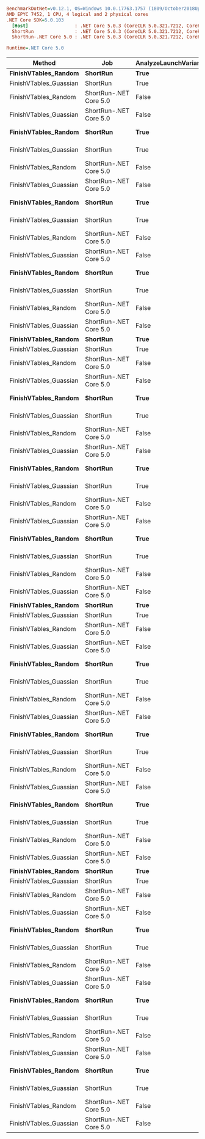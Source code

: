 ``` ini

BenchmarkDotNet=v0.12.1, OS=Windows 10.0.17763.1757 (1809/October2018Update/Redstone5)
AMD EPYC 7452, 1 CPU, 4 logical and 2 physical cores
.NET Core SDK=5.0.103
  [Host]                 : .NET Core 5.0.3 (CoreCLR 5.0.321.7212, CoreFX 5.0.321.7212), X64 RyuJIT
  ShortRun               : .NET Core 5.0.3 (CoreCLR 5.0.321.7212, CoreFX 5.0.321.7212), X64 RyuJIT
  ShortRun-.NET Core 5.0 : .NET Core 5.0.3 (CoreCLR 5.0.321.7212, CoreFX 5.0.321.7212), X64 RyuJIT

Runtime=.NET Core 5.0  

```
|                 Method |                    Job | AnalyzeLaunchVariance | IterationCount | LaunchCount | WarmupCount | VTableLength | VTableCount |         Mean |        Error |       StdDev |       Median |          P25 |          P50 |          P67 |          P80 |          P90 |          P95 |
|----------------------- |----------------------- |---------------------- |--------------- |------------ |------------ |------------- |------------ |-------------:|-------------:|-------------:|-------------:|-------------:|-------------:|-------------:|-------------:|-------------:|-------------:|
|   **FinishVTables_Random** |               **ShortRun** |                  **True** |              **7** |           **7** |           **5** |            **4** |          **10** |     **229.4 ns** |      **1.96 ns** |      **3.82 ns** |     **228.2 ns** |     **227.8 ns** |     **228.2 ns** |     **229.2 ns** |     **229.5 ns** |     **229.8 ns** |     **237.4 ns** |
| FinishVTables_Guassian |               ShortRun |                  True |              7 |           7 |           5 |            4 |          10 |     231.1 ns |      1.34 ns |      2.65 ns |     230.4 ns |     229.1 ns |     230.4 ns |     231.3 ns |     231.7 ns |     236.6 ns |     237.1 ns |
|   FinishVTables_Random | ShortRun-.NET Core 5.0 |                 False |              3 |           1 |           3 |            4 |          10 |     229.3 ns |      1.44 ns |      0.08 ns |     229.3 ns |     229.2 ns |     229.3 ns |     229.3 ns |     229.3 ns |     229.3 ns |     229.3 ns |
| FinishVTables_Guassian | ShortRun-.NET Core 5.0 |                 False |              3 |           1 |           3 |            4 |          10 |     228.7 ns |      4.03 ns |      0.22 ns |     228.6 ns |     228.6 ns |     228.6 ns |     228.8 ns |     228.8 ns |     228.9 ns |     229.0 ns |
|   **FinishVTables_Random** |               **ShortRun** |                  **True** |              **7** |           **7** |           **5** |            **4** |         **100** |  **10,722.6 ns** |    **285.27 ns** |    **563.09 ns** |  **11,077.2 ns** |   **9,881.9 ns** |  **11,077.2 ns** |  **11,081.3 ns** |  **11,088.2 ns** |  **11,101.4 ns** |  **11,104.3 ns** |
| FinishVTables_Guassian |               ShortRun |                  True |              7 |           7 |           5 |            4 |         100 |  10,368.7 ns |    306.02 ns |    596.86 ns |   9,877.2 ns |   9,860.6 ns |   9,877.2 ns |  11,027.3 ns |  11,044.6 ns |  11,076.5 ns |  11,095.5 ns |
|   FinishVTables_Random | ShortRun-.NET Core 5.0 |                 False |              3 |           1 |           3 |            4 |         100 |   9,868.5 ns |    366.02 ns |     20.06 ns |   9,865.6 ns |   9,857.8 ns |   9,865.6 ns |   9,873.8 ns |   9,880.1 ns |   9,885.0 ns |   9,887.4 ns |
| FinishVTables_Guassian | ShortRun-.NET Core 5.0 |                 False |              3 |           1 |           3 |            4 |         100 |   9,779.1 ns |    256.29 ns |     14.05 ns |   9,781.9 ns |   9,772.9 ns |   9,781.9 ns |   9,785.2 ns |   9,787.7 ns |   9,789.7 ns |   9,790.6 ns |
|   **FinishVTables_Random** |               **ShortRun** |                  **True** |              **7** |           **7** |           **5** |            **4** |         **200** |  **38,896.4 ns** |  **1,243.35 ns** |  **2,425.06 ns** |  **40,330.3 ns** |  **35,387.0 ns** |  **40,330.3 ns** |  **40,387.1 ns** |  **40,462.4 ns** |  **40,623.6 ns** |  **40,827.7 ns** |
| FinishVTables_Guassian |               ShortRun |                  True |              7 |           7 |           5 |            4 |         200 |  37,441.7 ns |  1,332.05 ns |  2,629.34 ns |  35,316.7 ns |  35,252.6 ns |  35,316.7 ns |  40,358.7 ns |  40,579.7 ns |  40,633.5 ns |  40,648.5 ns |
|   FinishVTables_Random | ShortRun-.NET Core 5.0 |                 False |              3 |           1 |           3 |            4 |         200 |  35,028.4 ns |  3,294.05 ns |    180.56 ns |  34,926.5 ns |  34,924.2 ns |  34,926.5 ns |  35,032.0 ns |  35,112.7 ns |  35,174.8 ns |  35,205.9 ns |
| FinishVTables_Guassian | ShortRun-.NET Core 5.0 |                 False |              3 |           1 |           3 |            4 |         200 |  34,835.9 ns |  1,146.79 ns |     62.86 ns |  34,831.6 ns |  34,803.5 ns |  34,831.6 ns |  34,855.2 ns |  34,873.1 ns |  34,887.0 ns |  34,893.9 ns |
|   **FinishVTables_Random** |               **ShortRun** |                  **True** |              **7** |           **7** |           **5** |            **4** |         **400** | **144,677.4 ns** |  **5,745.34 ns** | **11,340.74 ns** | **154,188.0 ns** | **132,028.7 ns** | **154,188.0 ns** | **154,545.9 ns** | **154,759.3 ns** | **154,803.7 ns** | **154,894.1 ns** |
| FinishVTables_Guassian |               ShortRun |                  True |              7 |           7 |           5 |            4 |         400 | 138,376.9 ns |  5,436.21 ns | 10,342.96 ns | 131,935.1 ns | 131,745.5 ns | 131,935.1 ns | 132,469.8 ns | 154,228.2 ns | 154,380.0 ns | 154,588.1 ns |
|   FinishVTables_Random | ShortRun-.NET Core 5.0 |                 False |              3 |           1 |           3 |            4 |         400 | 131,967.1 ns |  2,908.03 ns |    159.40 ns | 132,016.4 ns | 131,902.7 ns | 132,016.4 ns | 132,043.5 ns | 132,064.2 ns | 132,080.1 ns | 132,088.1 ns |
| FinishVTables_Guassian | ShortRun-.NET Core 5.0 |                 False |              3 |           1 |           3 |            4 |         400 | 131,481.7 ns |  6,645.33 ns |    364.25 ns | 131,611.3 ns | 131,340.8 ns | 131,611.3 ns | 131,663.0 ns | 131,702.5 ns | 131,733.0 ns | 131,748.2 ns |
|   **FinishVTables_Random** |               **ShortRun** |                  **True** |              **7** |           **7** |           **5** |            **8** |          **10** |     **224.4 ns** |      **0.52 ns** |      **1.01 ns** |     **224.5 ns** |     **223.5 ns** |     **224.5 ns** |     **224.7 ns** |     **225.1 ns** |     **225.7 ns** |     **226.0 ns** |
| FinishVTables_Guassian |               ShortRun |                  True |              7 |           7 |           5 |            8 |          10 |     225.3 ns |      0.40 ns |      0.77 ns |     225.0 ns |     224.8 ns |     225.0 ns |     225.4 ns |     225.7 ns |     226.5 ns |     226.9 ns |
|   FinishVTables_Random | ShortRun-.NET Core 5.0 |                 False |              3 |           1 |           3 |            8 |          10 |     218.1 ns |      4.02 ns |      0.22 ns |     218.0 ns |     218.0 ns |     218.0 ns |     218.1 ns |     218.2 ns |     218.3 ns |     218.3 ns |
| FinishVTables_Guassian | ShortRun-.NET Core 5.0 |                 False |              3 |           1 |           3 |            8 |          10 |     223.5 ns |      5.98 ns |      0.33 ns |     223.7 ns |     223.4 ns |     223.7 ns |     223.7 ns |     223.7 ns |     223.7 ns |     223.7 ns |
|   **FinishVTables_Random** |               **ShortRun** |                  **True** |              **7** |           **7** |           **5** |            **8** |         **100** |  **10,159.2 ns** |    **275.52 ns** |    **537.37 ns** |   **9,848.0 ns** |   **9,817.9 ns** |   **9,848.0 ns** |   **9,878.7 ns** |  **11,012.9 ns** |  **11,028.0 ns** |  **11,031.2 ns** |
| FinishVTables_Guassian |               ShortRun |                  True |              7 |           7 |           5 |            8 |         100 |  10,904.0 ns |    177.46 ns |    341.91 ns |  11,041.1 ns |  11,024.5 ns |  11,041.1 ns |  11,050.2 ns |  11,058.3 ns |  11,068.2 ns |  11,077.4 ns |
|   FinishVTables_Random | ShortRun-.NET Core 5.0 |                 False |              3 |           1 |           3 |            8 |         100 |   9,781.1 ns |    200.58 ns |     10.99 ns |   9,787.3 ns |   9,777.8 ns |   9,787.3 ns |   9,787.4 ns |   9,787.5 ns |   9,787.6 ns |   9,787.6 ns |
| FinishVTables_Guassian | ShortRun-.NET Core 5.0 |                 False |              3 |           1 |           3 |            8 |         100 |   9,892.1 ns |  1,472.62 ns |     80.72 ns |   9,858.4 ns |   9,846.0 ns |   9,858.4 ns |   9,901.2 ns |   9,933.9 ns |   9,959.0 ns |   9,971.6 ns |
|   **FinishVTables_Random** |               **ShortRun** |                  **True** |              **7** |           **7** |           **5** |            **8** |         **200** |  **38,339.3 ns** |  **1,368.97 ns** |  **2,670.08 ns** |  **40,499.4 ns** |  **35,265.5 ns** |  **40,499.4 ns** |  **40,571.8 ns** |  **40,596.9 ns** |  **40,621.5 ns** |  **40,824.3 ns** |
| FinishVTables_Guassian |               ShortRun |                  True |              7 |           7 |           5 |            8 |         200 |  39,255.2 ns |  1,034.86 ns |  2,018.41 ns |  40,539.6 ns |  36,499.8 ns |  40,539.6 ns |  40,552.2 ns |  40,555.5 ns |  40,574.7 ns |  40,591.5 ns |
|   FinishVTables_Random | ShortRun-.NET Core 5.0 |                 False |              3 |           1 |           3 |            8 |         200 |  35,184.1 ns |  1,158.20 ns |     63.48 ns |  35,181.0 ns |  35,151.6 ns |  35,181.0 ns |  35,204.1 ns |  35,221.8 ns |  35,235.4 ns |  35,242.3 ns |
| FinishVTables_Guassian | ShortRun-.NET Core 5.0 |                 False |              3 |           1 |           3 |            8 |         200 |  35,166.2 ns |  4,412.89 ns |    241.89 ns |  35,074.7 ns |  35,029.0 ns |  35,074.7 ns |  35,199.1 ns |  35,294.2 ns |  35,367.3 ns |  35,403.9 ns |
|   **FinishVTables_Random** |               **ShortRun** |                  **True** |              **7** |           **7** |           **5** |            **8** |         **400** | **142,289.5 ns** |  **5,659.14 ns** | **11,037.73 ns** | **133,704.4 ns** | **132,112.8 ns** | **133,704.4 ns** | **154,285.0 ns** | **154,478.4 ns** | **154,639.9 ns** | **154,766.0 ns** |
| FinishVTables_Guassian |               ShortRun |                  True |              7 |           7 |           5 |            8 |         400 | 149,015.3 ns |  4,559.64 ns |  8,893.23 ns | 154,661.4 ns | 136,680.8 ns | 154,661.4 ns | 154,752.7 ns | 154,879.9 ns | 154,925.9 ns | 154,989.3 ns |
|   FinishVTables_Random | ShortRun-.NET Core 5.0 |                 False |              3 |           1 |           3 |            8 |         400 | 131,816.6 ns |  8,742.19 ns |    479.19 ns | 131,755.6 ns | 131,563.2 ns | 131,755.6 ns | 131,948.7 ns | 132,096.3 ns | 132,209.8 ns | 132,266.6 ns |
| FinishVTables_Guassian | ShortRun-.NET Core 5.0 |                 False |              3 |           1 |           3 |            8 |         400 | 131,659.0 ns |  2,806.76 ns |    153.85 ns | 131,644.8 ns | 131,578.8 ns | 131,644.8 ns | 131,704.2 ns | 131,749.6 ns | 131,784.6 ns | 131,802.0 ns |
|   **FinishVTables_Random** |               **ShortRun** |                  **True** |              **7** |           **7** |           **5** |           **32** |          **10** |     **225.0 ns** |      **0.76 ns** |      **1.51 ns** |     **224.6 ns** |     **224.2 ns** |     **224.6 ns** |     **225.0 ns** |     **225.2 ns** |     **227.8 ns** |     **228.5 ns** |
| FinishVTables_Guassian |               ShortRun |                  True |              7 |           7 |           5 |           32 |          10 |     225.1 ns |      1.02 ns |      2.00 ns |     224.1 ns |     223.6 ns |     224.1 ns |     224.9 ns |     227.6 ns |     228.4 ns |     228.6 ns |
|   FinishVTables_Random | ShortRun-.NET Core 5.0 |                 False |              3 |           1 |           3 |           32 |          10 |     217.6 ns |      5.03 ns |      0.28 ns |     217.5 ns |     217.4 ns |     217.5 ns |     217.7 ns |     217.8 ns |     217.8 ns |     217.9 ns |
| FinishVTables_Guassian | ShortRun-.NET Core 5.0 |                 False |              3 |           1 |           3 |           32 |          10 |     217.6 ns |      4.95 ns |      0.27 ns |     217.7 ns |     217.5 ns |     217.7 ns |     217.8 ns |     217.8 ns |     217.8 ns |     217.9 ns |
|   **FinishVTables_Random** |               **ShortRun** |                  **True** |              **7** |           **7** |           **5** |           **32** |         **100** |  **10,371.4 ns** |    **311.54 ns** |    **607.63 ns** |   **9,886.2 ns** |   **9,837.9 ns** |   **9,886.2 ns** |  **11,021.5 ns** |  **11,045.7 ns** |  **11,057.5 ns** |  **11,079.1 ns** |
| FinishVTables_Guassian |               ShortRun |                  True |              7 |           7 |           5 |           32 |         100 |  10,500.2 ns |    223.09 ns |    445.53 ns |  10,200.4 ns |  10,150.4 ns |  10,200.4 ns |  10,971.9 ns |  11,003.3 ns |  11,021.7 ns |  11,035.2 ns |
|   FinishVTables_Random | ShortRun-.NET Core 5.0 |                 False |              3 |           1 |           3 |           32 |         100 |   9,810.1 ns |    225.15 ns |     12.34 ns |   9,815.7 ns |   9,805.9 ns |   9,815.7 ns |   9,816.7 ns |   9,817.5 ns |   9,818.1 ns |   9,818.4 ns |
| FinishVTables_Guassian | ShortRun-.NET Core 5.0 |                 False |              3 |           1 |           3 |           32 |         100 |   9,848.8 ns |    352.82 ns |     19.34 ns |   9,856.7 ns |   9,841.7 ns |   9,856.7 ns |   9,858.8 ns |   9,860.4 ns |   9,861.6 ns |   9,862.3 ns |
|   **FinishVTables_Random** |               **ShortRun** |                  **True** |              **7** |           **7** |           **5** |           **32** |         **200** |  **36,756.8 ns** |  **1,238.66 ns** |  **2,445.00 ns** |  **35,270.6 ns** |  **35,181.6 ns** |  **35,270.6 ns** |  **35,333.7 ns** |  **40,488.4 ns** |  **40,558.6 ns** |  **40,570.6 ns** |
| FinishVTables_Guassian |               ShortRun |                  True |              7 |           7 |           5 |           32 |         200 |  39,248.4 ns |  1,002.41 ns |  1,931.31 ns |  40,470.2 ns |  36,628.0 ns |  40,470.2 ns |  40,554.3 ns |  40,592.9 ns |  40,634.5 ns |  40,651.1 ns |
|   FinishVTables_Random | ShortRun-.NET Core 5.0 |                 False |              3 |           1 |           3 |           32 |         200 |  35,086.9 ns | 10,831.67 ns |    593.72 ns |  34,754.0 ns |  34,744.1 ns |  34,754.0 ns |  35,100.3 ns |  35,365.0 ns |  35,568.7 ns |  35,670.5 ns |
| FinishVTables_Guassian | ShortRun-.NET Core 5.0 |                 False |              3 |           1 |           3 |           32 |         200 |  34,936.3 ns |  3,543.06 ns |    194.21 ns |  34,835.5 ns |  34,824.4 ns |  34,835.5 ns |  34,945.9 ns |  35,030.3 ns |  35,095.3 ns |  35,127.7 ns |
|   **FinishVTables_Random** |               **ShortRun** |                  **True** |              **7** |           **7** |           **5** |           **32** |         **400** | **141,400.8 ns** |  **5,617.89 ns** | **11,219.53 ns** | **132,670.7 ns** | **131,510.2 ns** | **132,670.7 ns** | **153,766.3 ns** | **154,171.7 ns** | **154,446.1 ns** | **154,929.4 ns** |
| FinishVTables_Guassian |               ShortRun |                  True |              7 |           7 |           5 |           32 |         400 | 145,819.3 ns |  4,762.11 ns |  9,399.95 ns | 153,607.8 ns | 136,021.3 ns | 153,607.8 ns | 153,811.6 ns | 154,107.8 ns | 154,428.6 ns | 154,526.3 ns |
|   FinishVTables_Random | ShortRun-.NET Core 5.0 |                 False |              3 |           1 |           3 |           32 |         400 | 130,819.1 ns |    443.80 ns |     24.33 ns | 130,832.7 ns | 130,811.9 ns | 130,832.7 ns | 130,833.0 ns | 130,833.3 ns | 130,833.5 ns | 130,833.6 ns |
| FinishVTables_Guassian | ShortRun-.NET Core 5.0 |                 False |              3 |           1 |           3 |           32 |         400 | 131,100.2 ns | 12,286.55 ns |    673.47 ns | 130,731.7 ns | 130,711.5 ns | 130,731.7 ns | 131,121.3 ns | 131,419.2 ns | 131,648.3 ns | 131,762.9 ns |
|   **FinishVTables_Random** |               **ShortRun** |                  **True** |              **7** |           **7** |           **5** |           **64** |          **10** |     **226.0 ns** |      **0.42 ns** |      **0.82 ns** |     **226.1 ns** |     **225.5 ns** |     **226.1 ns** |     **226.5 ns** |     **226.8 ns** |     **226.9 ns** |     **227.2 ns** |
| FinishVTables_Guassian |               ShortRun |                  True |              7 |           7 |           5 |           64 |          10 |     229.6 ns |      1.57 ns |      3.05 ns |     229.3 ns |     227.1 ns |     229.3 ns |     230.3 ns |     231.3 ns |     234.1 ns |     236.5 ns |
|   FinishVTables_Random | ShortRun-.NET Core 5.0 |                 False |              3 |           1 |           3 |           64 |          10 |     222.0 ns |      5.19 ns |      0.28 ns |     222.0 ns |     221.9 ns |     222.0 ns |     222.1 ns |     222.2 ns |     222.3 ns |     222.3 ns |
| FinishVTables_Guassian | ShortRun-.NET Core 5.0 |                 False |              3 |           1 |           3 |           64 |          10 |     225.6 ns |      4.57 ns |      0.25 ns |     225.7 ns |     225.5 ns |     225.7 ns |     225.8 ns |     225.8 ns |     225.8 ns |     225.8 ns |
|   **FinishVTables_Random** |               **ShortRun** |                  **True** |              **7** |           **7** |           **5** |           **64** |         **100** |  **10,587.0 ns** |    **330.05 ns** |    **651.49 ns** |  **11,023.3 ns** |   **9,849.6 ns** |  **11,023.3 ns** |  **11,058.5 ns** |  **11,096.3 ns** |  **11,331.6 ns** |  **11,340.3 ns** |
| FinishVTables_Guassian |               ShortRun |                  True |              7 |           7 |           5 |           64 |         100 |  10,584.1 ns |    300.33 ns |    571.41 ns |  11,044.2 ns |   9,915.5 ns |  11,044.2 ns |  11,060.0 ns |  11,067.6 ns |  11,083.1 ns |  11,094.7 ns |
|   FinishVTables_Random | ShortRun-.NET Core 5.0 |                 False |              3 |           1 |           3 |           64 |         100 |   9,772.7 ns |    679.70 ns |     37.26 ns |   9,789.4 ns |   9,759.7 ns |   9,789.4 ns |   9,792.5 ns |   9,794.9 ns |   9,796.8 ns |   9,797.7 ns |
| FinishVTables_Guassian | ShortRun-.NET Core 5.0 |                 False |              3 |           1 |           3 |           64 |         100 |   9,773.6 ns |    148.08 ns |      8.12 ns |   9,775.6 ns |   9,770.1 ns |   9,775.6 ns |   9,777.3 ns |   9,778.6 ns |   9,779.6 ns |   9,780.1 ns |
|   **FinishVTables_Random** |               **ShortRun** |                  **True** |              **7** |           **7** |           **5** |           **64** |         **200** |  **39,749.6 ns** |  **1,004.17 ns** |  **1,982.13 ns** |  **40,540.0 ns** |  **40,407.3 ns** |  **40,540.0 ns** |  **40,598.7 ns** |  **40,626.8 ns** |  **40,652.0 ns** |  **40,697.6 ns** |
| FinishVTables_Guassian |               ShortRun |                  True |              7 |           7 |           5 |           64 |         200 |  37,832.9 ns |  1,237.35 ns |  2,413.36 ns |  36,533.3 ns |  35,433.7 ns |  36,533.3 ns |  40,440.4 ns |  40,532.1 ns |  40,634.3 ns |  40,740.3 ns |
|   FinishVTables_Random | ShortRun-.NET Core 5.0 |                 False |              3 |           1 |           3 |           64 |         200 |  34,970.6 ns |  2,418.26 ns |    132.55 ns |  34,972.9 ns |  34,904.9 ns |  34,972.9 ns |  35,016.8 ns |  35,050.4 ns |  35,076.2 ns |  35,089.1 ns |
| FinishVTables_Guassian | ShortRun-.NET Core 5.0 |                 False |              3 |           1 |           3 |           64 |         200 |  34,975.9 ns |  1,157.82 ns |     63.46 ns |  34,955.3 ns |  34,940.3 ns |  34,955.3 ns |  34,986.5 ns |  35,010.4 ns |  35,028.7 ns |  35,037.9 ns |
|   **FinishVTables_Random** |               **ShortRun** |                  **True** |              **7** |           **7** |           **5** |           **64** |         **400** | **141,771.2 ns** |  **5,722.83 ns** | **11,025.95 ns** | **133,375.6 ns** | **132,302.1 ns** | **133,375.6 ns** | **154,313.0 ns** | **154,842.4 ns** | **154,944.6 ns** | **155,042.4 ns** |
| FinishVTables_Guassian |               ShortRun |                  True |              7 |           7 |           5 |           64 |         400 | 151,683.2 ns |  3,816.69 ns |  7,444.16 ns | 154,784.5 ns | 154,256.2 ns | 154,784.5 ns | 154,900.2 ns | 155,031.1 ns | 155,140.2 ns | 155,209.7 ns |
|   FinishVTables_Random | ShortRun-.NET Core 5.0 |                 False |              3 |           1 |           3 |           64 |         400 | 131,246.2 ns |  4,521.95 ns |    247.86 ns | 131,328.4 ns | 131,148.0 ns | 131,328.4 ns | 131,367.2 ns | 131,396.9 ns | 131,419.7 ns | 131,431.1 ns |
| FinishVTables_Guassian | ShortRun-.NET Core 5.0 |                 False |              3 |           1 |           3 |           64 |         400 | 132,631.1 ns |  3,708.25 ns |    203.26 ns | 132,738.5 ns | 132,567.6 ns | 132,738.5 ns | 132,745.2 ns | 132,750.3 ns | 132,754.2 ns | 132,756.2 ns |
